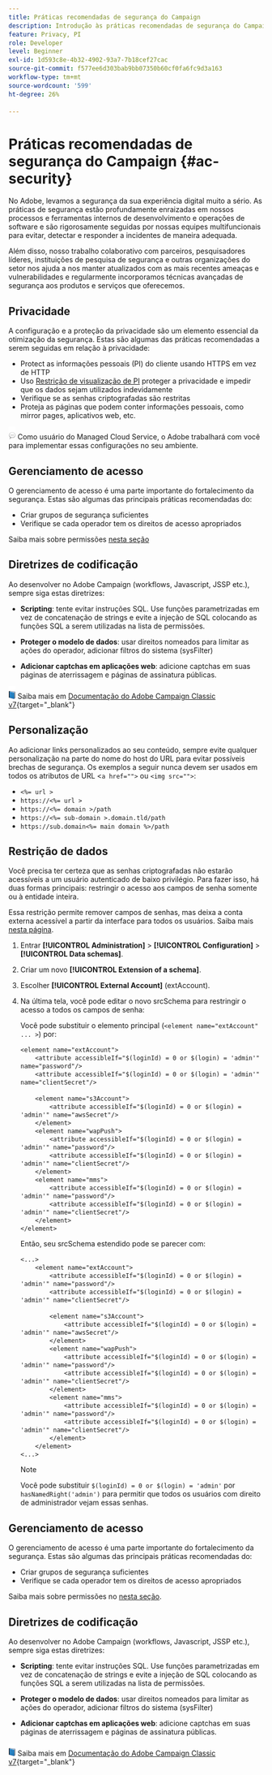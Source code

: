 ```yaml
---
title: Práticas recomendadas de segurança do Campaign
description: Introdução às práticas recomendadas de segurança do Campaign
feature: Privacy, PI
role: Developer
level: Beginner
exl-id: 1d593c8e-4b32-4902-93a7-7b18cef27cac
source-git-commit: f577ee6d303bab9bb07350b60cf0fa6fc9d3a163
workflow-type: tm+mt
source-wordcount: '599'
ht-degree: 26%

---
```


# Práticas recomendadas de segurança do Campaign {#ac-security}

No Adobe, levamos a segurança da sua experiência digital muito a sério. As práticas de segurança estão profundamente enraizadas em nossos processos e ferramentas internos de desenvolvimento e operações de software e são rigorosamente seguidas por nossas equipes multifuncionais para evitar, detectar e responder a incidentes de maneira adequada.

Além disso, nosso trabalho colaborativo com parceiros, pesquisadores líderes, instituições de pesquisa de segurança e outras organizações do setor nos ajuda a nos manter atualizados com as mais recentes ameaças e vulnerabilidades e regularmente incorporamos técnicas avançadas de segurança aos produtos e serviços que oferecemos.

## Privacidade

A configuração e a proteção da privacidade são um elemento essencial da otimização da segurança. Estas são algumas das práticas recomendadas a serem seguidas em relação à privacidade:

* Protect as informações pessoais (PI) do cliente usando HTTPS em vez de HTTP
* Uso [Restrição de visualização de PI](../dev/restrict-pi-view.md) proteger a privacidade e impedir que os dados sejam utilizados indevidamente
* Verifique se as senhas criptografadas são restritas
* Proteja as páginas que podem conter informações pessoais, como mirror pages, aplicativos web, etc.

![](../assets/do-not-localize/speech.png)  Como usuário do Managed Cloud Service, o Adobe trabalhará com você para implementar essas configurações no seu ambiente.


## Gerenciamento de acesso

O gerenciamento de acesso é uma parte importante do fortalecimento da segurança. Estas são algumas das principais práticas recomendadas do:

* Criar grupos de segurança suficientes
* Verifique se cada operador tem os direitos de acesso apropriados

Saiba mais sobre permissões [nesta seção](../start/gs-permissions.md)

## Diretrizes de codificação

Ao desenvolver no Adobe Campaign (workflows, Javascript, JSSP etc.), sempre siga estas diretrizes:

* **Scripting**: tente evitar instruções SQL. Use funções parametrizadas em vez de concatenação de strings e evite a injeção de SQL colocando as funções SQL a serem utilizadas na lista de permissões.

* **Proteger o modelo de dados**: usar direitos nomeados para limitar as ações do operador, adicionar filtros do sistema (sysFilter)

* **Adicionar captchas em aplicações web**: adicione captchas em suas páginas de aterrissagem e páginas de assinatura públicas.

![](../assets/do-not-localize/book.png) Saiba mais em [Documentação do Adobe Campaign Classic v7](https://experienceleague.adobe.com/docs/campaign-classic/using/installing-campaign-classic/security-privacy/scripting-coding-guidelines.html#installing-campaign-classic){target="_blank"}


## Personalização

Ao adicionar links personalizados ao seu conteúdo, sempre evite qualquer personalização na parte do nome do host do URL para evitar possíveis brechas de segurança. Os exemplos a seguir nunca devem ser usados em todos os atributos de URL &lt;`a href="">` ou `<img src="">`:

* `<%= url >`
* `https://<%= url >`
* `https://<%= domain >/path`
* `https://<%= sub-domain >.domain.tld/path`
* `https://sub.domain<%= main domain %>/path`

## Restrição de dados

Você precisa ter certeza que as senhas criptografadas não estarão acessíveis a um usuário autenticado de baixo privilégio. Para fazer isso, há duas formas principais: restringir o acesso aos campos de senha somente ou à entidade inteira.

Essa restrição permite remover campos de senhas, mas deixa a conta externa acessível a partir da interface para todos os usuários. Saiba mais [nesta página](../dev/restrict-pi-view.md).

1. Entrar **[!UICONTROL Administration]** > **[!UICONTROL Configuration]** > **[!UICONTROL Data schemas]**.

1. Criar um novo **[!UICONTROL Extension of a schema]**.

1. Escolher **[!UICONTROL External Account]** (extAccount).

1. Na última tela, você pode editar o novo srcSchema para restringir o acesso a todos os campos de senha:

   Você pode substituir o elemento principal (`<element name="extAccount" ... >`) por:

   ```
   <element name="extAccount">
       <attribute accessibleIf="$(loginId) = 0 or $(login) = 'admin'" name="password"/>
       <attribute accessibleIf="$(loginId) = 0 or $(login) = 'admin'" name="clientSecret"/>
   
       <element name="s3Account">
           <attribute accessibleIf="$(loginId) = 0 or $(login) = 'admin'" name="awsSecret"/>
       </element>
       <element name="wapPush">
           <attribute accessibleIf="$(loginId) = 0 or $(login) = 'admin'" name="password"/>
           <attribute accessibleIf="$(loginId) = 0 or $(login) = 'admin'" name="clientSecret"/>
       </element>
       <element name="mms">
           <attribute accessibleIf="$(loginId) = 0 or $(login) = 'admin'" name="password"/>
           <attribute accessibleIf="$(loginId) = 0 or $(login) = 'admin'" name="clientSecret"/>
       </element>
   </element>
   ```

   Então, seu srcSchema estendido pode se parecer com:

   ```
   <...>
       <element name="extAccount">
           <attribute accessibleIf="$(loginId) = 0 or $(login) = 'admin'" name="password"/>
           <attribute accessibleIf="$(loginId) = 0 or $(login) = 'admin'" name="clientSecret"/>
   
           <element name="s3Account">
               <attribute accessibleIf="$(loginId) = 0 or $(login) = 'admin'" name="awsSecret"/>
           </element>
           <element name="wapPush">
               <attribute accessibleIf="$(loginId) = 0 or $(login) = 'admin'" name="password"/>
               <attribute accessibleIf="$(loginId) = 0 or $(login) = 'admin'" name="clientSecret"/>
           </element>
           <element name="mms">
               <attribute accessibleIf="$(loginId) = 0 or $(login) = 'admin'" name="password"/>
               <attribute accessibleIf="$(loginId) = 0 or $(login) = 'admin'" name="clientSecret"/>
           </element>
       </element>
   <...> 
   ```

   >[!NOTE]
   >
   >Você pode substituir `$(loginId) = 0 or $(login) = 'admin'` por `hasNamedRight('admin')` para permitir que todos os usuários com direito de administrador vejam essas senhas.


## Gerenciamento de acesso

O gerenciamento de acesso é uma parte importante do fortalecimento da segurança. Estas são algumas das principais práticas recomendadas do:

* Criar grupos de segurança suficientes
* Verifique se cada operador tem os direitos de acesso apropriados

Saiba mais sobre permissões no [nesta seção](../start/gs-permissions.md).

## Diretrizes de codificação

Ao desenvolver no Adobe Campaign (workflows, Javascript, JSSP etc.), sempre siga estas diretrizes:

* **Scripting**: tente evitar instruções SQL. Use funções parametrizadas em vez de concatenação de strings e evite a injeção de SQL colocando as funções SQL a serem utilizadas na lista de permissões.

* **Proteger o modelo de dados**: usar direitos nomeados para limitar as ações do operador, adicionar filtros do sistema (sysFilter)

* **Adicionar captchas em aplicações web**: adicione captchas em suas páginas de aterrissagem e páginas de assinatura públicas.

![](../assets/do-not-localize/book.png) Saiba mais em [Documentação do Adobe Campaign Classic v7](https://experienceleague.adobe.com/docs/campaign-classic/using/installing-campaign-classic/security-privacy/scripting-coding-guidelines.html#installing-campaign-classic){target="_blank"}
